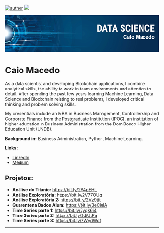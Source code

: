[![author](https://img.shields.io/badge/author-caioj-red.svg)](https://www.linkedin.com/in/caiojmacedo) [![](https://img.shields.io/badge/python-3.7+-blue.svg)](https://www.python.org/downloads/release/python-365/)

<p align="center">
  <img src="banner2.png" >
</p>

# Caio Macedo


As a data scientist and developing Blockchain applications, I combine analytical skills, the ability to work in team environments and attention to detail. After spending the past few years learning Machine Learning, Data Science and Blockchain relating to real problems, I developed critical thinking and problem solving skills.

My credentials include an MBA in Business Management, Controllership and Corporate Finance from the Postgraduate Institution (IPOG), an institution of higher education in Business Administration from the Dom Bosco Higher Education Unit (UNDB).

**Background in:** Business Administration, Python, Machine Learning.

**Links:**
* [LinkedIn](https://www.linkedin.com/in/caiojmacedo)
* [Medium](https://www.medium.com)


## Projetos:


* **Análise do Titanic:** https://bit.ly/2V4pEHL
* **Análise Exploratória:** https://bit.ly/2V77OUg
* **Análise Exploratória 2:** https://bit.ly/2Vz9jtt
* **Quarentena Dados Alura:** https://bit.ly/3eCiulA
* **Time Series parte 1:** https://bit.ly/2yqk6i4
* **Time Series parte 2:** https://bit.ly/3diUtPa
* **Time Series parte 3:** https://bit.ly/2WydWof
---





